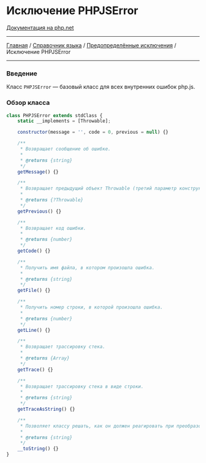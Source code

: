 # Исключение PHPJSError

[Документация на php.net](https://www.php.net/manual/ru/class.error.php)

---

[Главная](../../../README.md) / [Справочник языка](../../langref.md) /
[Предопределённые исключения](../exceptions.md) / Исключение PHPJSError

---

### Введение

Класс `PHPJSError` — базовый класс для всех внутренних ошибок php.js.

### Обзор класса

```js
class PHPJSError extends stdClass {
    static __implements = [Throwable];

    constructor(message = '', code = 0, previous = null) {}

    /**
     * Возвращает сообщение об ошибке.
     *
     * @returns {string}
     */
    getMessage() {}

    /**
     * Возвращает предыдущий объект Throwable (третий параметр конструктора PHPJSError::__construct()).
     *
     * @returns {?Throwable}
     */
    getPrevious() {}

    /**
     * Возвращает код ошибки.
     *
     * @returns {number}
     */
    getCode() {}

    /**
     * Получить имя файла, в котором произошла ошибка.
     *
     * @returns {string}
     */
    getFile() {}

    /**
     * Получить номер строки, в которой произошла ошибка.
     *
     * @returns {number}
     */
    getLine() {}

    /**
     * Возвращает трассировку стека.
     *
     * @returns {Array}
     */
    getTrace() {}

    /**
     * Возвращает трассировку стека в виде строки.
     *
     * @returns {string}
     */
    getTraceAsString() {}

    /**
     * Позволяет классу решать, как он должен реагировать при преобразовании в строку.
     *
     * @returns {string}
     */
    __toString() {}
}
```
